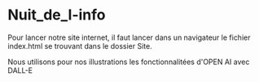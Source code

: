 # Nuit_de_l-info

Pour lancer notre site internet, il faut lancer dans un navigateur le fichier index.html se trouvant dans le dossier Site.

Nous utilisons pour nos illustrations les fonctionnalitées d'OPEN AI avec DALL-E
